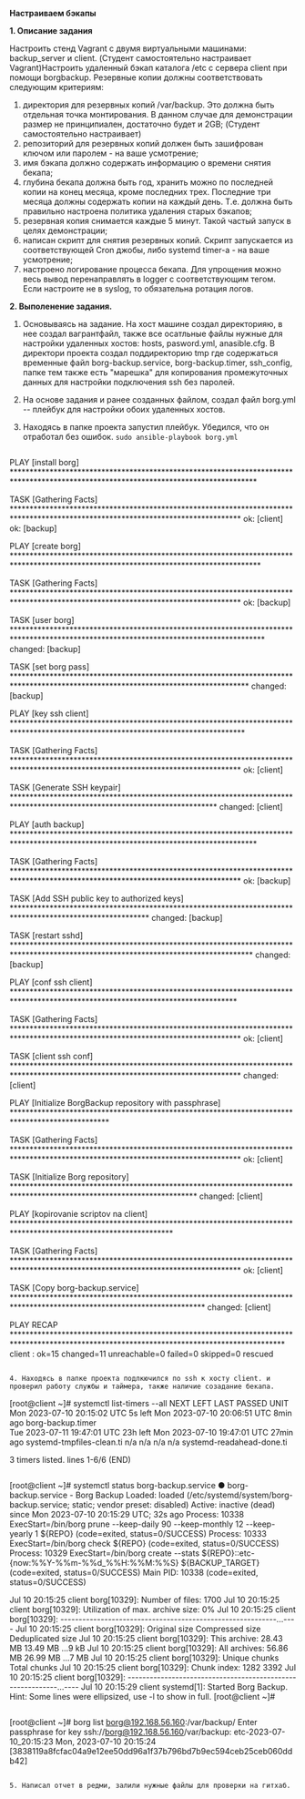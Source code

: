 **Настраиваем бэкапы**

**1. Описание задания**  

Настроить стенд Vagrant с двумя виртуальными машинами: backup_server и client. (Студент самостоятельно настраивает Vagrant)Настроить удаленный бэкап каталога /etc c сервера client при помощи borgbackup. Резервные копии должны соответствовать следующим критериям:
1. директория для резервных копий /var/backup. Это должна быть отдельная точка монтирования. В данном случае для демонстрации размер не принципиален, достаточно будет и 2GB; (Студент самостоятельно настраивает)
2. репозиторий для резервных копий должен быть зашифрован ключом или паролем - на ваше усмотрение;
3. имя бэкапа должно содержать информацию о времени снятия бекапа;
4. глубина бекапа должна быть год, хранить можно по последней копии на конец месяца, кроме последних трех. Последние три месяца должны содержать копии на каждый день. Т.е. должна быть правильно настроена политика удаления старых бэкапов;
5. резервная копия снимается каждые 5 минут. Такой частый запуск в целях демонстрации;
6. написан скрипт для снятия резервных копий. Скрипт запускается из соответствующей Cron джобы, либо systemd timer-а - на ваше усмотрение;
7. настроено логирование процесса бекапа. Для упрощения можно весь вывод перенаправлять в logger с соответствующим тегом. Если настроите не в syslog, то обязательна ротация логов.

 **2. Выполенение задания.**
1. Основываясь на задание. На хост машине создал директорияю, в нее создал вагрантфайл, также все осатльные файлы нужные для настройки удаленных хостов: hosts, pasword.yml, anasible.cfg. В директори проекта создал поддиректорию tmp где содержаться временные файл borg-backup.service, borg-backup.timer, ssh_config, папке тем также есть "марешка" для копирования промежуточных данных для настройки подключения ssh без паролей. 
2. На основе задания и ранее созданных файлом, создал файл borg.yml -- плейбук для настройки обоих удаленных хостов.
3. Находясь в папке проекта запустил плейбук. Убедился, что он отработал без ошибок.
   `sudo ansible-playbook borg.yml`
   
   ```
PLAY [install borg] *************************************************************************************************************************************

TASK [Gathering Facts] *********************************************************************************************************************************
ok: [client]
ok: [backup]

PLAY [create borg] **************************************************************************************************************************************

TASK [Gathering Facts] *********************************************************************************************************************************
ok: [backup]

TASK [user borg] ***************************************************************************************************************************************
changed: [backup]

TASK [set borg pass] ***********************************************************************************************************************************
changed: [backup]

PLAY [key ssh client] **********************************************************************************************************************************

TASK [Gathering Facts] *********************************************************************************************************************************
ok: [client]

TASK [Generate SSH keypair] ***************************************************************************************************************************
changed: [client]

PLAY [auth backup] *************************************************************************************************************************************

TASK [Gathering Facts] *********************************************************************************************************************************
ok: [backup]

TASK [Add SSH public key to authorized keys] **********************************************************************************************************
changed: [backup]

TASK [restart sshd] ************************************************************************************************************************************
changed: [backup]

PLAY [conf ssh client] ********************************************************************************************************************************

TASK [Gathering Facts] *********************************************************************************************************************************
ok: [client]

TASK [client ssh conf] *********************************************************************************************************************************
changed: [client]

PLAY [Initialize BorgBackup repository with passphrase] ************************************************************************************************

TASK [Gathering Facts] *********************************************************************************************************************************
ok: [client]

TASK [Initialize Borg repository] **********************************************************************************************************************
changed: [client]

PLAY [kopirovanie scriptov na client] ****************************************************************************************************************

TASK [Gathering Facts] *********************************************************************************************************************************
ok: [client]

TASK [Copy borg-backup.service] ************************************************************************************************************************
changed: [client]

PLAY RECAP ********************************************************************************************************************************************
client                     : ok=15   changed=11   unreachable=0    failed=0    skipped=0    rescued
```

4. Находясь в папке проекта подлкючился по ssh к хосту client. и проверил работу службы и таймера, также наличие созадание бекапа.
```
[root@client ~]# systemctl list-timers --all
NEXT                         LEFT     LAST                         PASSED    UNIT                     
Mon 2023-07-10 20:15:02 UTC  5s left  Mon 2023-07-10 20:06:51 UTC  8min ago  borg-backup.timer        
Tue 2023-07-11 19:47:01 UTC  23h left Mon 2023-07-10 19:47:01 UTC  27min ago systemd-tmpfiles-clean.ti
n/a                          n/a      n/a                          n/a       systemd-readahead-done.ti

3 timers listed.
lines 1-6/6 (END)
```
```
[root@client ~]# systemctl status borg-backup.service
● borg-backup.service - Borg Backup
   Loaded: loaded (/etc/systemd/system/borg-backup.service; static; vendor preset: disabled)
   Active: inactive (dead) since Mon 2023-07-10 20:15:29 UTC; 32s ago
  Process: 10338 ExecStart=/bin/borg prune --keep-daily 90 --keep-monthly 12 --keep-yearly 1 ${REPO} (code=exited, status=0/SUCCESS)
  Process: 10333 ExecStart=/bin/borg check ${REPO} (code=exited, status=0/SUCCESS)
  Process: 10329 ExecStart=/bin/borg create --stats ${REPO}::etc-{now:%%Y-%%m-%%d_%%H:%%M:%%S} ${BACKUP_TARGET} (code=exited, status=0/SUCCESS)
 Main PID: 10338 (code=exited, status=0/SUCCESS)

Jul 10 20:15:25 client borg[10329]: Number of files: 1700
Jul 10 20:15:25 client borg[10329]: Utilization of max. archive size: 0%
Jul 10 20:15:25 client borg[10329]: -----------------------------------------------------------...----
Jul 10 20:15:25 client borg[10329]: Original size      Compressed size    Deduplicated size
Jul 10 20:15:25 client borg[10329]: This archive:               28.43 MB             13.49 MB  ...9 kB
Jul 10 20:15:25 client borg[10329]: All archives:               56.86 MB             26.99 MB  ...7 MB
Jul 10 20:15:25 client borg[10329]: Unique chunks         Total chunks
Jul 10 20:15:25 client borg[10329]: Chunk index:                    1282                 3392
Jul 10 20:15:25 client borg[10329]: -----------------------------------------------------------...----
Jul 10 20:15:29 client systemd[1]: Started Borg Backup.
Hint: Some lines were ellipsized, use -l to show in full.
[root@client ~]# 
```

```
[root@client ~]# borg list borg@192.168.56.160:/var/backup/
Enter passphrase for key ssh://borg@192.168.56.160/var/backup: 
etc-2023-07-10_20:15:23              Mon, 2023-07-10 20:15:24 [3838119a8fcfac04a9e12ee50dd96a1f37b796bd7b9ec594ceb25ceb060ddb42]
```

5. Написал отчет в редми, залили нужные файлы для проверки на гитхаб. 
